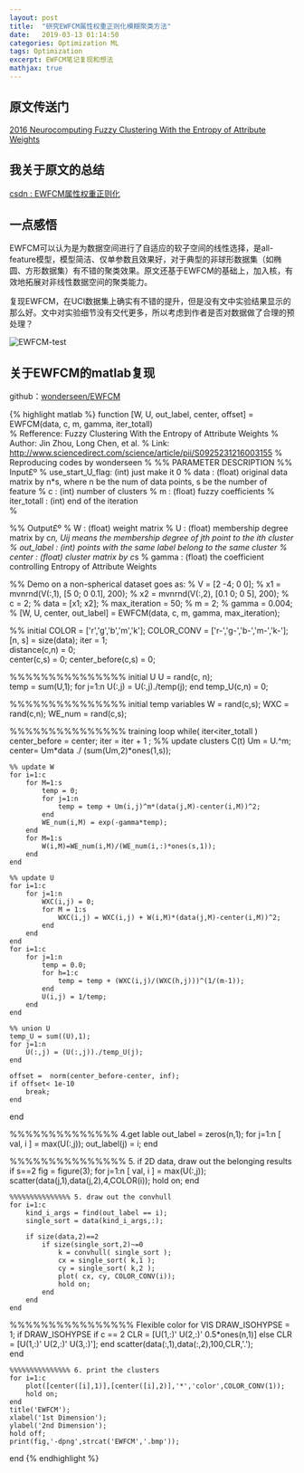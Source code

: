 ```yaml
---
layout: post
title:  "研究EWFCM属性权重正则化模糊聚类方法"
date:   2019-03-13 01:14:50
categories: Optimization ML
tags: Optimization
excerpt: EWFCM笔记复现和想法
mathjax: true
---
```


## 原文传送门

[2016 Neurocomputing Fuzzy Clustering With the Entropy of Attribute Weights](https://www.sciencedirect.com/science/article/pii/S0925231216003155	)

## 我关于原文的总结
[csdn : EWFCM属性权重正则化](https://blog.csdn.net/wonderseen/article/details/80144841)

## 一点感悟
EWFCM可以认为是为数据空间进行了自适应的软子空间的线性选择，是all-feature模型，模型简洁、仅单参数且效果好，对于典型的非球形数据集（如椭圆、方形数据集）有不错的聚类效果。原文还基于EWFCM的基础上，加入核，有效地拓展对非线性数据空间的聚类能力。

复现EWFCM，在UCI数据集上确实有不错的提升，但是没有文中实验结果显示的那么好。文中对实验细节没有交代更多，所以考虑到作者是否对数据做了合理的预处理？

![EWFCM-test](https://raw.githubusercontent.com/wonderseen/wonderseen.github.io/master/postimg/2019-03-12-EWFCM.bmp)

## 关于EWFCM的matlab复现

github：[wonderseen/EWFCM](https://github.com/wonderseen/EWFCM/)

{% highlight matlab %}
function [W, U, out_label, center, offset] = EWFCM(data, c, m, gamma, iter_totall)  
% Refference: Fuzzy Clustering With the Entropy of Attribute Weights
% Author:     Jin Zhou, Long Chen, et al.
% Link:       http://www.sciencedirect.com/science/article/pii/S0925231216003155
% Reproducing codes by wonderseen
%
%% PARAMETER DESCRIPTION
%% Input£º 
% use_start_U_flag:  (int)   just make it 0
%       data      :  (float) original data matrix by n*s, where n be the num of data points, s be the number of feature 
%        c        :  (int)   number of clusters
%        m        :  (float) fuzzy coefficients
%    iter_totall  :  (int)   end of the iteration   
% 

%% Output£º
%         W :  (float) weight matrix
%         U :  (float) membership degree matrix by c*n, Uij means the membership degree of jth point to the ith cluster
% out_label :  (int)   points with the same label belong to the same cluster
%    center :  (float) cluster matrix by c*s
%     gamma :  (float) the coefficient controlling Entropy of Attribute Weights

%% Demo on a non-spherical dataset goes as:
% V = [2 -4; 0 0];
% x1 = mvnrnd(V(:,1), [5 0; 0 0.1], 200);
% x2 = mvnrnd(V(:,2), [0.1 0; 0 5], 200);
% c = 2;
% data = [x1; x2];
% max_iteration = 50;
% m = 2;
% gamma = 0.004;
% [W, U, center, out_label] = EWFCM(data, c, m, gamma, max_iteration);

%% initial 
COLOR = ['r','g','b','m','k']; 
COLOR_CONV = ['r-','g-','b-','m-','k-']; 
[n, s] = size(data);
iter = 1;   
distance(c,n) = 0;  
center(c,s) = 0; 
center_before(c,s) = 0;

%%%%%%%%%%%%%%% initial U 
U = rand(c, n);  
temp = sum(U,1);
for j=1:n 
    U(:,j) = U(:,j)./temp(j); 
end
temp_U(c,n) = 0;

%%%%%%%%%%%%%%% initial temp variables
W = rand(c,s);
WXC = rand(c,n);
WE_num = rand(c,s);

%%%%%%%%%%%%%%% training loop
while( iter<iter_totall )  
    center_before = center;
    iter = iter + 1 ;
    %% update clusters C(t)
    Um = U.^m;
    center= Um*data ./ (sum(Um,2)*ones(1,s)); 

    %% update W
    for i=1:c
        for M=1:s
            temp = 0;
            for j=1:n
                temp = temp + Um(i,j)^m*(data(j,M)-center(i,M))^2;
            end
            WE_num(i,M) = exp(-gamma*temp);
        end
        for M=1:s
            W(i,M)=WE_num(i,M)/(WE_num(i,:)*ones(s,1));
        end
    end
    
    %% update U
    for i=1:c
        for j=1:n
            WXC(i,j) = 0;
            for M = 1:s        
                WXC(i,j) = WXC(i,j) + W(i,M)*(data(j,M)-center(i,M))^2;
            end
        end
    end
    for i=1:c
        for j=1:n
            temp = 0.0;
            for h=1:c
                temp = temp + (WXC(i,j)/(WXC(h,j)))^(1/(m-1));
            end
            U(i,j) = 1/temp;
        end
    end
    
    %% union U
    temp_U = sum((U),1);
    for j=1:n 
        U(:,j) = (U(:,j))./temp_U(j);
    end

    offset =  norm(center_before-center, inf);
    if offset< 1e-10
        break;
    end
end  

%%%%%%%%%%%%%% 4.get lable
out_label = zeros(n,1);
for j=1:n
    [ val, i ] = max(U(:,j));
    out_label(j) = i;
end

%%%%%%%%%%%%%%% 5. if 2D data, draw out the belonging results
if s==2
    fig = figure(3);
    for j=1:n
        [ val, i ] = max(U(:,j));
        scatter(data(j,1),data(j,2),4,COLOR(i));
        hold on;
    end

    %%%%%%%%%%%%%%% 5. draw out the convhull
    for i=1:c
        kind_i_args = find(out_label == i);
        single_sort = data(kind_i_args,:);

        if size(data,2)==2
            if size(single_sort,2)~=0
                k = convhull( single_sort );
                cx = single_sort( k,1 );
                cy = single_sort( k,2 );
                plot( cx, cy, COLOR_CONV(i));
                hold on;
            end
        end
    end
    
   %%%%%%%%%%%%%%%% Flexible color for VIS
    DRAW_ISOHYPSE = 1;
    if DRAW_ISOHYPSE
        if c == 2
            CLR = [U(1,:)' U(2,:)' 0.5*ones(n,1)]
        else
            CLR = [U(1,:)' U(2,:)' U(3,:)'];
        end
        scatter(data(:,1),data(:,2),100,CLR,'.');  
    end
    
    %%%%%%%%%%%%%%% 6. print the clusters
    for i=1:c
        plot([center([i],1)],[center([i],2)],'*','color',COLOR_CONV(1));
        hold on;
    end
    title('EWFCM');
    xlabel('1st Dimension'); 
    ylabel('2nd Dimension'); 
    hold off;
    print(fig,'-dpng',strcat('EWFCM','.bmp'));
end
{% endhighlight %}

